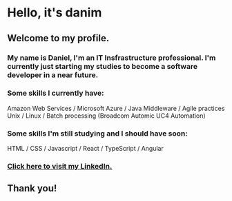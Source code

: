 # Hello, it's danim

## Welcome to my profile.

### My name is Daniel, I'm an IT Insfrastructure professional. I'm currently just starting my studies to become a software developer in a near future.

### Some skills I currently have:
Amazon Web Services / Microsoft Azure / Java Middleware / Agile practices\
Unix / Linux / Batch processing (Broadcom Automic UC4 Automation)

### Some skills I'm still studying and I should have soon:
HTML / CSS / Javascript / React / TypeScript / Angular

### <a href="https://www.linkedin.com/in/daniel-m-carvalho/">Click here to visit my LinkedIn.</a>

## Thank you!

